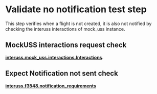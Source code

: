 # Validate no notification test step

This step verifies when a flight is not created, it is also not notified by checking the interuss interactions of mock_uss instance.

## MockUSS interactions request check
**[interuss.mock_uss.interactions.Interactions](../../../../../requirements/interuss/mock_uss/hosted_instance.md)**.

## Expect Notification not sent check

**[interuss.f3548.notification_requirements](../../../../../requirements/interuss/f3548/notification_requirements.md)**
